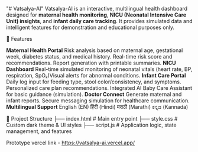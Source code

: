 "# Vatsalya-AI" 
Vatsalya-AI is an interactive, multilingual health dashboard designed for
**maternal health monitoring**, **NICU (Neonatal Intensive Care Unit)
insights**, and **infant daily care tracking**.
It provides simulated data and intelligent features for demonstration
and educational purposes only.

🚀 Features

**Maternal Health Portal**
Risk analysis based on maternal age, gestational week, diabetes status, and medical history.
Real-time risk score and recommendations.
Report generation with printable summaries.
**NICU Dashboard**
Real-time simulated monitoring of neonatal vitals (heart rate, BP, respiration, SpO₂)Visual alerts for abnormal conditions.
**Infant Care Portal**
Daily log input for feeding type, stool color/consistency, and symptoms.
Personalized care plan recommendations.
Integrated AI Baby Care Assistant for basic guidance (simulation).
**Doctor Connect**
Generate maternal and infant reports.
Secure messaging simulation for healthcare communication.
**Multilingual Support**
English (EN)
हिंदी (Hindi)
मराठी (Marathi)
ಕನ್ನಡ (Kannada)

📂 Project Structure
├── index.html      # Main entry point
├── style.css       # Custom dark theme & UI styles
├── script.js       # Application logic, state management, and features

Prototype vercel link - https://vatsalya-ai.vercel.app/
